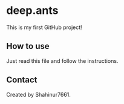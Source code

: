 # deep.ants
This is my first GitHub project!

## How to use

Just read this file and follow the instructions.

## Contact

Created by Shahinur7661.
